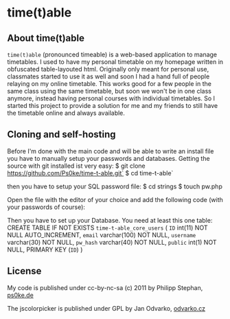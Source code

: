 # time(t)able

## About time(t)able
`time(t)able` (pronounced timeable) is a web-based application to manage timetables. I used to have my personal timetable on my homepage written in obfuscated table-layouted html. Originally only meant for personal use, classmates started to use it as well and soon I had a hand full of people relaying on my online timetable. This works good for a few people in the same class using the same timetable, but soon we won't be in one class anymore, instead having personal courses with individual timetables. So I started this project to provide a solution for me and my friends to still have the timetable online and always available.

## Cloning and self-hosting
Before I'm done with the main code and will be able to write an install file you have to manually setup your passwords and databases. Getting the source with git installed ist very easy:
	$ git clone https://github.com/Ps0ke/time-t-able.git`
	$ cd time-t-able`

then you have to setup your SQL password file:
	$ cd strings
	$ touch pw.php

Open the file with the editor of your choice and add the following code (with your passwords of course):
	<?php
	define('SQL_USER', 'root');
	define('SQL_PASSWORD', '');
	define('SQL_DATABASE', 'time-t-able');
	define('SQL_HOST', 'localhost');
	?>

Then you have to set up your Database. You need at least this one table:
	CREATE TABLE IF NOT EXISTS `time-t-able_core_users` (
	  `ID` int(11) NOT NULL AUTO_INCREMENT,
	  `email` varchar(100) NOT NULL,
	  `username` varchar(30) NOT NULL,
	  `pw_hash` varchar(40) NOT NULL,
	  `public` int(1) NOT NULL,
	  PRIMARY KEY (`ID`)
	)

## License
My code is published under cc-by-nc-sa (c) 2011 by Philipp Stephan, [ps0ke.de](http://ps0ke.de)

The jscolorpicker is published under GPL by Jan Odvarko, [odvarko.cz](http://odvarko.cz)